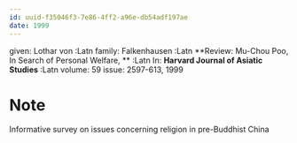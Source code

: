 ```yaml
---
id: uuid-f35046f3-7e86-4ff2-a96e-db54adf197ae
date: 1999
---
```


given: Lothar von :Latn
family: Falkenhausen :Latn
**Review:  Mu-Chou Poo, In Search of Personal Welfare, ** :Latn
In: 
**Harvard Journal of Asiatic Studies** :Latn
volume: 59
issue: 2597-613, 1999
# Note
Informative survey on issues concerning religion in pre-Buddhist China